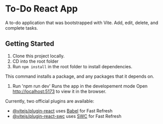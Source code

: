 # To-Do React App

A to-do application that was bootstrapped with Vite. Add, edit, delete, and complete tasks.

## Getting Started

1. Clone this project locally.
2. CD into the root folder
3. Run `npm install` in the root folder to install dependencies.

This command installs a package, and any packages that it depends on.

1. Run 'npm run dev'
Runs the app in the developement mode
Open [http://localhost:5173](http://localhost:5173) to view it in the browser.

Currently, two official plugins are available:

- [@vitejs/plugin-react](https://github.com/vitejs/vite-plugin-react/blob/main/packages/plugin-react/README.md) uses [Babel](https://babeljs.io/) for Fast Refresh
- [@vitejs/plugin-react-swc](https://github.com/vitejs/vite-plugin-react-swc) uses [SWC](https://swc.rs/) for Fast Refresh
